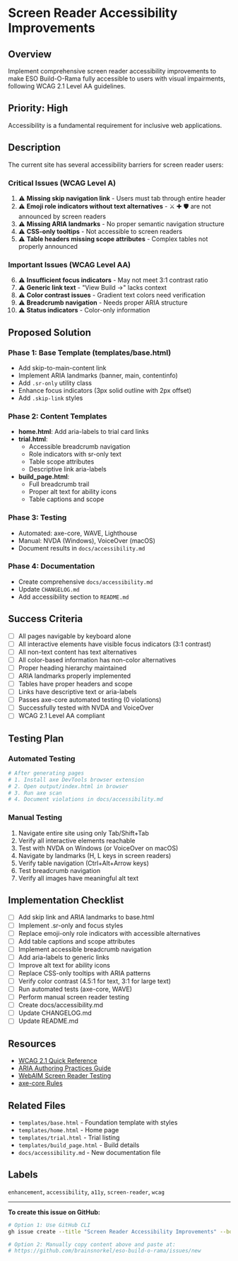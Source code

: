 # Screen Reader Accessibility Improvements

## Overview
Implement comprehensive screen reader accessibility improvements to make ESO Build-O-Rama fully accessible to users with visual impairments, following WCAG 2.1 Level AA guidelines.

## Priority: High
Accessibility is a fundamental requirement for inclusive web applications.

## Description

The current site has several accessibility barriers for screen reader users:

### Critical Issues (WCAG Level A)
1. ⚠️ **Missing skip navigation link** - Users must tab through entire header
2. ⚠️ **Emoji role indicators without text alternatives** - ⚔️ ✚ 🛡️ are not announced by screen readers
3. ⚠️ **Missing ARIA landmarks** - No proper semantic navigation structure
4. ⚠️ **CSS-only tooltips** - Not accessible to screen readers
5. ⚠️ **Table headers missing scope attributes** - Complex tables not properly announced

### Important Issues (WCAG Level AA)
6. ⚠️ **Insufficient focus indicators** - May not meet 3:1 contrast ratio
7. ⚠️ **Generic link text** - "View Build →" lacks context
8. ⚠️ **Color contrast issues** - Gradient text colors need verification
9. ⚠️ **Breadcrumb navigation** - Needs proper ARIA structure
10. ⚠️ **Status indicators** - Color-only information

## Proposed Solution

### Phase 1: Base Template (templates/base.html)
- Add skip-to-main-content link
- Implement ARIA landmarks (banner, main, contentinfo)
- Add `.sr-only` utility class
- Enhance focus indicators (3px solid outline with 2px offset)
- Add `.skip-link` styles

### Phase 2: Content Templates
- **home.html**: Add aria-labels to trial card links
- **trial.html**: 
  - Accessible breadcrumb navigation
  - Role indicators with sr-only text
  - Table scope attributes
  - Descriptive link aria-labels
- **build_page.html**:
  - Full breadcrumb trail
  - Proper alt text for ability icons
  - Table captions and scope

### Phase 3: Testing
- Automated: axe-core, WAVE, Lighthouse
- Manual: NVDA (Windows), VoiceOver (macOS)
- Document results in `docs/accessibility.md`

### Phase 4: Documentation
- Create comprehensive `docs/accessibility.md`
- Update `CHANGELOG.md`
- Add accessibility section to `README.md`

## Success Criteria

- [ ] All pages navigable by keyboard alone
- [ ] All interactive elements have visible focus indicators (3:1 contrast)
- [ ] All non-text content has text alternatives
- [ ] All color-based information has non-color alternatives
- [ ] Proper heading hierarchy maintained
- [ ] ARIA landmarks properly implemented
- [ ] Tables have proper headers and scope
- [ ] Links have descriptive text or aria-labels
- [ ] Passes axe-core automated testing (0 violations)
- [ ] Successfully tested with NVDA and VoiceOver
- [ ] WCAG 2.1 Level AA compliant

## Testing Plan

### Automated Testing
```bash
# After generating pages
# 1. Install axe DevTools browser extension
# 2. Open output/index.html in browser
# 3. Run axe scan
# 4. Document violations in docs/accessibility.md
```

### Manual Testing
1. Navigate entire site using only Tab/Shift+Tab
2. Verify all interactive elements reachable
3. Test with NVDA on Windows (or VoiceOver on macOS)
4. Navigate by landmarks (H, L keys in screen readers)
5. Verify table navigation (Ctrl+Alt+Arrow keys)
6. Test breadcrumb navigation
7. Verify all images have meaningful alt text

## Implementation Checklist

- [ ] Add skip link and ARIA landmarks to base.html
- [ ] Implement .sr-only and focus styles
- [ ] Replace emoji-only role indicators with accessible alternatives
- [ ] Add table captions and scope attributes
- [ ] Implement accessible breadcrumb navigation
- [ ] Add aria-labels to generic links
- [ ] Improve alt text for ability icons
- [ ] Replace CSS-only tooltips with ARIA patterns
- [ ] Verify color contrast (4.5:1 for text, 3:1 for large text)
- [ ] Run automated tests (axe-core, WAVE)
- [ ] Perform manual screen reader testing
- [ ] Create docs/accessibility.md
- [ ] Update CHANGELOG.md
- [ ] Update README.md

## Resources

- [WCAG 2.1 Quick Reference](https://www.w3.org/WAI/WCAG21/quickref/)
- [ARIA Authoring Practices Guide](https://www.w3.org/WAI/ARIA/apg/)
- [WebAIM Screen Reader Testing](https://webaim.org/articles/screenreader_testing/)
- [axe-core Rules](https://github.com/dequelabs/axe-core/blob/develop/doc/rule-descriptions.md)

## Related Files

- `templates/base.html` - Foundation template with styles
- `templates/home.html` - Home page
- `templates/trial.html` - Trial listing
- `templates/build_page.html` - Build details
- `docs/accessibility.md` - New documentation file

## Labels
`enhancement`, `accessibility`, `a11y`, `screen-reader`, `wcag`

---

**To create this issue on GitHub:**
```bash
# Option 1: Use GitHub CLI
gh issue create --title "Screen Reader Accessibility Improvements" --body-file docs/ISSUE_screen_reader_accessibility.md --label "enhancement,accessibility"

# Option 2: Manually copy content above and paste at:
# https://github.com/brainsnorkel/eso-build-o-rama/issues/new
```

